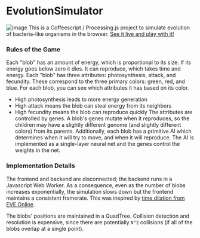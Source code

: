 # EvolutionSimulator
![image](https://cloud.githubusercontent.com/assets/1400023/4349290/9244c4fa-41b0-11e4-8bbc-a3b4bcf0fa7f.png)
This is a Coffeescript / Processing.js project to simulate evolution of bacteria-like organisms in the browser.
[See it live and play with it!](http://danmane.github.io/EvolutionSimulator/)

### Rules of the Game
Each "blob" has an amount of energy, which is proportional to its size. If its energy goes below zero it dies. It can reproduce, which takes time and energy.
Each "blob" has three attributes: photosynthesis, attack, and fecundity. These correspond to the three primary colors: green, red, and blue. For each blob, you can see which attributes it has based on its color.
 - High photosynthesis leads to more energy generation
 - High attack means the blob can steal energy from its neighbors
 - High fecundity means the blob can reproduce quickly
The attributes are controlled by genes. A blob's genes mutate when it reproduces, so the children may have a slightly different genome (and slightly different colors) from its parents.
Additionally, each blob has a primitive AI which determines when it will try to move, and when it will reproduce. The AI is implemented as a single-layer neural net and the genes control the weights in the net.

### Implementation Details
The frontend and backend are disconnected; the backend runs in a Javascript Web Worker. As a consequence, even as the number of blobs increases exponentially, the simulation slows down but the frontend maintains a consistent framerate. This was inspired by [time dilation from EVE Online](https://wiki.eveonline.com/en/wiki/Time_Dilation).

The blobs' positions are maintained in a QuadTree. Collision detection and resolution is expensive, since there are potentially `N^2` collisions (if all of the blobs overlap at a single point).
